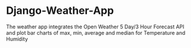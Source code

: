 # Django-Weather-App
The weather app integrates the Open Weather 5 Day/3 Hour Forecast API and plot bar charts of max, min, average and median for Temperature and Humidity
